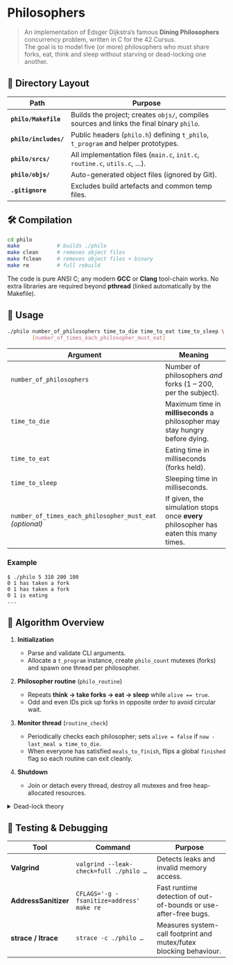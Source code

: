 # Philosophers

> An implementation of Edsger Dijkstra’s famous **Dining Philosophers** concurrency problem, written in C for the 42 Cursus.  
> The goal is to model five (or more) philosophers who must share forks, eat, think and sleep without starving or dead-locking one another.

## 📁 Directory Layout

| Path | Purpose |
|------|---------|
| **`philo/Makefile`** | Builds the project; creates `objs/`, compiles sources and links the final binary `philo`. |
| **`philo/includes/`** | Public headers (`philo.h`) defining `t_philo`, `t_program` and helper prototypes. |
| **`philo/srcs/`** | All implementation files (`main.c`, `init.c`, `routine.c`, `utils.c`, …). |
| **`philo/objs/`** | Auto-generated object files (ignored by Git). |
| **`.gitignore`** | Excludes build artefacts and common temp files. |

## 🛠️ Compilation

```bash
cd philo
make            # builds ./philo
make clean      # removes object files
make fclean     # removes object files + binary
make re         # full rebuild
````

The code is pure ANSI C; any modern **GCC** or **Clang** tool-chain works. No extra libraries are required beyond **pthread** (linked automatically by the Makefile).

## 🚀 Usage

```bash
./philo number_of_philosophers time_to_die time_to_eat time_to_sleep \
        [number_of_times_each_philosopher_must_eat]
```

| Argument                                                 | Meaning                                                                              |
| -------------------------------------------------------- | ------------------------------------------------------------------------------------ |
| `number_of_philosophers`                                 | Number of philosophers *and* forks (1 – 200, per the subject).                       |
| `time_to_die`                                            | Maximum time in **milliseconds** a philosopher may stay hungry before dying.         |
| `time_to_eat`                                            | Eating time in milliseconds (forks held).                                            |
| `time_to_sleep`                                          | Sleeping time in milliseconds.                                                       |
| `number_of_times_each_philosopher_must_eat` *(optional)* | If given, the simulation stops once **every** philosopher has eaten this many times. |

### Example

```text
$ ./philo 5 310 200 100
0 1 has taken a fork
0 1 has taken a fork
0 1 is eating
...
```

## 🧩 Algorithm Overview

1. **Initialization**

   * Parse and validate CLI arguments.
   * Allocate a `t_program` instance, create `philo_count` mutexes (forks) and spawn one thread per philosopher.

2. **Philosopher routine** (`philo_routine`)

   * Repeats **think → take forks → eat → sleep** while `alive == true`.
   * Odd and even IDs pick up forks in opposite order to avoid circular wait.

3. **Monitor thread** (`routine_check`)

   * Periodically checks each philosopher; sets `alive = false` if `now - last_meal ≥ time_to_die`.
   * When everyone has satisfied `meals_to_finish`, flips a global `finished` flag so each routine can exit cleanly.

4. **Shutdown**

   * Join or detach every thread, destroy all mutexes and free heap-allocated resources.

<details>
<summary>Dead-lock theory</summary>

The four classic dead-lock conditions—**mutual exclusion**, **hold-and-wait**, **no pre-emption** and **circular wait**—are neutralised here through lock ordering (odd/even strategy) and timely fork release.

</details>

## 🧪 Testing & Debugging

| Tool                 | Command                                  | Purpose                                                            |
| -------------------- | ---------------------------------------- | ------------------------------------------------------------------ |
| **Valgrind**         | `valgrind --leak-check=full ./philo …`   | Detects leaks and invalid memory access.                           |
| **AddressSanitizer** | `CFLAGS='-g -fsanitize=address' make re` | Fast runtime detection of out-of-bounds or use-after-free bugs.    |
| **strace / ltrace**  | `strace -c ./philo …`                    | Measures system-call footprint and mutex/futex blocking behaviour. |
